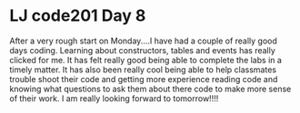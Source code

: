 # LJ code201 Day 8

After a very rough start on Monday....I have had a couple of really good days coding. Learning about constructors, tables and events has really clicked for me. It has felt really good being able to complete the labs in a timely matter. It has also been really cool being able to help classmates trouble shoot their code and getting more experience reading code and knowing what questions to ask them about there code to make more sense of their work. I am really looking forward to tomorrow!!!!
